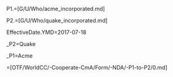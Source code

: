 P1.=[G/U/Who/acme_incorporated.md]

P2.=[G/U/Who/quake_incorporated.md]

EffectiveDate.YMD=2017-07-18

_P2=Quake

_P1=Acme

=[OTF/WorldCC/-Cooperate-CmA/Form/-NDA/-P1-to-P2/0.md]